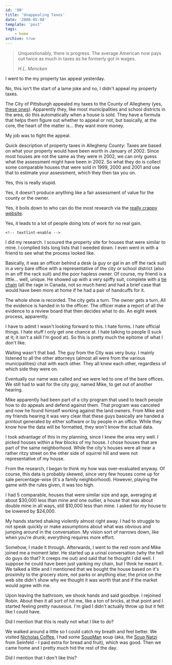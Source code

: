 ```yaml
---
id: '90'
title: 'Unappealing Taxes'
date: '2008-05-08'
template: 'post'
tags:
    - home
archive: true
---
```


> Unquestionably, there is progress. The average American now pays out twice
> as much in taxes as he formerly got in wages.
>
> <cite>H.L. Mencken</cite>

I went to the my property tax appeal yesterday.

No, this isn't the start of a lame joke and no, I didn't appeal my property
taxes.

The City of Pittsburgh appealed my taxes to the County of Allegheny (yes,
[these ones](http://www.post-gazette.com/pg/08094/870250-100.stm 'Ravenstahl endorses Pittsburgh-Allegheny County merger')).
Apparently they, like most municipalities and school districts in the area, do
this automatically when a house is sold. They have a formula that helps them
figure out whether to appeal or not, but basically, at the core, the heart of
the matter is... they want more money.

My job was to fight the appeal.<!-- more -->

Quick description of property taxes in Allegheny County: Taxes are based on
what your property would have been worth in January of 2002. Since most houses
are not the same as they were in 2002, we can only guess what the assessment
might have been in 2002. So what they do is collect some comparable houses
that were sold in 1999, 2000 and 2001 and use that to estimate your
assessment, which they then tax you on.

<!-- textlint-disable -->

Yes, this is really stupid.

Yes, it doesn't produce anything like a fair assessment of value for the
county or the owner.

Yes, it boils down to who can do the most research via the
[really crappy website](http://www2.county.allegheny.pa.us/RealEstate/ 'Allegheny County Proprety Tax Assessment').

Yes, it leads to a lot of people doing lots of work for no real gain.

    <!-- textlint-enable -->

I did my research. I scoured the property site for houses that were similar to
mine. I complied lists long lists that I weeded down. I even went in with a
friend to see what the process looked like.

Basically, it was an officer behind a desk (a guy or gal in an off the rack
suit) in a very bare office with a representative of the city or school
district (also in an off the rack suit) and the poor hapless owner. Of course,
my friend is a little... well, unique. He showed up with a very spiffy suit,
complete with a [tie chain](http://en.wikipedia.org/wiki/Tie_bar#Tie_chain)
(all the rage in Canada, not so much here) and had a brief case that would
have been more at home if he had a pair of handcuffs for it.

The whole show is recorded. The city gets a turn. The owner gets a turn. All
the evidence is handed in to the officer. The officer make a report of all the
evidence to a review board that then decides what to do. An eight week
process, apparently.

I have to admit I wasn't looking forward to this. I hate forms. I hate
official things. I hate stuff I only get one chance at. I hate talking to
people (I suck at it; it isn't a skill I'm good at). So this is pretty much
the epitome of what I don't like.

Waiting wasn't that bad. The guy from the City was very busy. I mainly
listened to all the other attorneys (almost all were from the various
municipalities) chat with each other. They all knew each other, regardless of
which side they were on.

Eventually our name was called and we were led to one of the bare offices. We
still had to wait for the city guy, named Mike, to get out of another hearing.

Mike apparently had been part of a city program that used to teach people how
to do appeals and defend against them. That program was canceled and now he
found himself working against the land owners. From Mike and my friends
hearing it was very clear that these guys basically are handed a printout
generated by either software or by people in an office. While they know how
the data will be formatted, they won't know the actual data.

I took advantage of this in my planning, since I knew the area very well. I
picked houses within a few blocks of my house. I chose houses that are part of
the same neighborhood. While the city's houses were all near a rather ritzy
street on the other side of squirrel hill and were not representative of my
house.

From the research, I began to think my how was over-evaluated anyway. Of
course, this data is probably skewed, since very few houses come up for sale
percentage-wise (it's a family neighborhood). However, playing the game with
the rules given, it was too high.

I had 5 comparable, houses that were similar size and age, averaging at about
$30,000 less than mine and one outlier, a house that was about double mine in
all ways, still $10,000
less than mine. I asked for my house to be lowered by \$24,000.

My hands started shaking violently almost right away. I had to struggle to not
speak quickly or make assumptions about what was obvious and jumping around in
the conversation. My vision sort of narrows down, like when you're drunk;
everything requires more effort.

Somehow, I made it through. Afterwards, I went to the rest room and Mike
joined me a moment later. He started up a urinal conversation (why the hell do
guys do that? It creeps me out) and said that he thought I did well. I suppose
he could have been just yanking my chain, but I think he meant it. We talked a
little and I mentioned that we bought the house based on it's proximity to the
grocery store, not parks or anything else; the price on the web site didn't
show why we thought it was worth that and if the market would agree with me.

Upon leaving the bathroom, we shook hands and said goodbye. I rejoined Robin.
About then it all sort of hit me, like a ton of bricks, at that point and I
started feeling pretty nauseous. I'm glad I didn't actually throw up but it
felt like I could have.

Did I mention that this is really not what I like to do?

We walked around a little so I could catch my breath and feel better. We
visited
[Nicholas Coffee](http://www.nicholascoffee.net/webstore/storefront/storemain.cfm?CFID=2790669&CFTOKEN=27378734),
I had some [SoupMan](http://www.originalsoupman.com/ 'The Original SoupMan')
soup (aka, the [Soup Natzi](http://en.wikipedia.org/wiki/Soup_Nazi) from
Seinfeld - I paid extra for bread and fruit), which was good. Then we came
home and I pretty much hid the rest of the day.

Did I mention that I don't like this?
